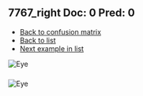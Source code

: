 ## 7767_right Doc: 0 Pred: 0
- [Back to confusion matrix](https://github.com/juliandewit/kaggle_retinopathy/blob/master/matrix.md)
- [Back to list](https://github.com/juliandewit/kaggle_retinopathy/blob/master/lists/00/list.md)
- [Next example in list](https://github.com/juliandewit/kaggle_retinopathy/blob/master/lists/00/77/7774_right.md)

![Eye](https://retinopaty.blob.core.windows.net/size1024/7767_right_0.jpeg)

### 

![Eye]()
